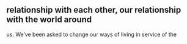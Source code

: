 ## relationship with each other, our relationship with the world around

us. We’ve been asked to change our ways of living in service of the
